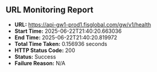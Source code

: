 ## URL Monitoring Report

- **URL:** https://api-gw1-prod1.fisglobal.com/gw/v1/health
- **Start Time:** 2025-06-22T21:40:20.663036
- **End Time:** 2025-06-22T21:40:20.819972
- **Total Time Taken:** 0.156936 seconds
- **HTTP Status Code:** 200
- **Status:** Success
- **Failure Reason:** N/A
